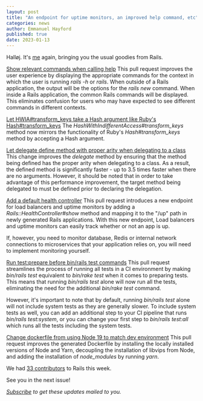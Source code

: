 ```yaml
---
layout: post
title: "An endpoint for uptime monitors, an improved help command, etc"
categories: news
author: Emmanuel Hayford
published: true
date: 2023-01-13
---
```


Halløj. It's [me](https://hayford.dev/about/) again, bringing you the usual goodies from Rails.

[Show relevant commands when calling help](https://github.com/rails/rails/pull/46164)
This pull request improves the user experience by displaying the appropriate commands for the context in which the user is running _rails -h_ or _rails_. When outside of a Rails application, the output will be the options for the _rails new_ command. When inside a Rails application, the common Rails commands will be displayed. This eliminates confusion for users who may have expected to see different commands in different contexts.

[Let HWIA#transform_keys take a Hash argument like Ruby's Hash#transform_keys](https://github.com/rails/rails/pull/46846)
The _HashWithIndifferentAccess#transform_keys_ method now mirrors the functionality of Ruby's _Hash#transform_keys_ method by accepting a Hash argument.

[Let delegate define method with proper arity when delegating to a class](https://github.com/rails/rails/pull/46875)
This change improves the _delegate_ method by ensuring that the method being defined has the proper arity when delegating to a class. As a result, the defined method is significantly faster - up to 3.5 times faster when there are no arguments. However, it should be noted that in order to take advantage of this performance improvement, the target method being delegated to must be defined prior to declaring the delegation.

[Add a default health controller](https://github.com/rails/rails/pull/46936)
This pull request introduces a new endpoint for load balancers and uptime monitors by adding a _Rails::HealthController#show_ method and mapping it to the "/up" path in newly generated Rails applications. With this new endpoint, Load balancers and uptime monitors can easily track whether or not an app is up.&nbsp;

If, however, you need to monitor database, Redis or internal network connections to microservices that your application relies on, you will need to implement monitoring yourself.

[Run test:prepare before bin/rails test commands](https://github.com/rails/rails/pull/46664)
This pull request streamlines the process of running all tests in a CI environment by making _bin/rails_ _test_ equivalent to _bin/rake test_ when it comes to preparing tests. This means that running _bin/rails_ _test_ alone will now run all the tests, eliminating the need for the additional _bin/rake test_ command.

However, it's important to note that by default, running _bin/rails test_ alone will not include system tests as they are generally slower. To include system tests as well, you can add an additional step to your CI pipeline that runs _bin/rails test:system_, or you can change your first step to _bin/rails test:all_ which runs all the tests including the system tests.

[Change dockerfile from using Node 19 to match dev environment](https://github.com/rails/rails/pull/46794)
This pull request improves the generated Dockerfile by installing the locally installed versions of Node and Yarn, decoupling the installation of libvips from Node, and adding the installation of _node_modules_ by running _yarn_.

We had [33 contributors](https://contributors.rubyonrails.org/contributors/in-time-window/20230107-20230113) to Rails this week.

See you in the next issue!

<p><i><a href="https://world.hey.com/this.week.in.rails">Subscribe</a> to get these updates mailed to you.</i></p>
